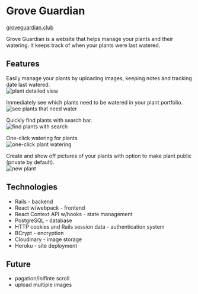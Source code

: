 # Grove Guardian

[groveguardian.club](http://www.groveguardian.club)

Grove Guardian is a website that helps manage your plants and their watering.  It keeps track of when your plants were last watered.

## Features
Easily manage your plants by uploading images, keeping notes and tracking date last watered.  
<img src="https://res.cloudinary.com/diekjezbk/image/upload/v1594160035/grove%20guardian%20readme/plant_detailed_view.png"
      alt="plant detailed view" />

Immediately see which plants need to be watered in your plant portfolio.  
<img src="https://res.cloudinary.com/diekjezbk/image/upload/v1594157900/grove%20guardian%20readme/see_plants_that_need_water.png"
      alt="see plants that need water" />

Quickly find plants with search bar.  
<img src="https://res.cloudinary.com/diekjezbk/image/upload/v1594159448/grove%20guardian%20readme/find_plants_with_search.png"
      alt="find plants with search" />

One-click watering for plants.  
<img src="https://res.cloudinary.com/diekjezbk/image/upload/v1594159765/grove%20guardian%20readme/plant_water_before_after.png"
      alt="one-click plant watering" />

Create and show off pictures of your plants with option to make plant public (private by default).  
<img src="https://res.cloudinary.com/diekjezbk/image/upload/v1594157154/grove%20guardian%20readme/plant_new.png"
      alt="new plant" />


## Technologies
- Rails - backend  
- React w/webpack - frontend  
- React Context API w/hooks - state management  
- PostgreSQL - database  
- HTTP cookies and Rails session data - authentication system  
- BCrypt - encryption  
- Cloudinary - image storage  
- Heroku - site deployment  


## Future
- pagation/inifinte scroll  
- upload multiple images  
